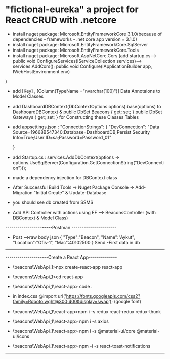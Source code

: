 # "fictional-eureka" a project for React CRUD with .netcore 

- install nuget package:  Microsoft.EntityFrameworkCore 3.1.0(because of dependencies - frameworks - .net core app version = 3.1.0)
- install nuget package:     Microsoft.EntityFrameworkCore.SqlServer
- install nuget package:      Microsoft.EntityFrameworkCore.Tools   
- install nuget package:	Microsoft.AspNetCore.Cors (add startup.cs--> public void ConfigureServices(IServiceCollection services)-->
				 services.AddCors();
				 public void Configure(IApplicationBuilder app, IWebHostEnvironment env)
				 
)


- add [Key] , [Column(TypeName ="nvarchar(100)")] Data Annotaions to Model Classes

- add DashboardDBContext(DbContextOptions<DashboardDBContext> options):base(options) to DashboardDBContext & public DbSet<Beacon> Beacons { get; set; }
        public DbSet<Gateway> Gateways { get; set; } for Constructing these Classes Tables

- add appsettings.json : "ConnectionStrings": {
    "DevConnection": "Data Source=19668B547340;Database=DashboardDB;Persist Security Info=True;User ID=sa;Password=Password_01"
      
  }

- add Startup.cs : services.AddDbContext<DashboardDBContext>(options => options.UseSqlServer(Configuration.GetConnectionString("DevConnection")));
 * made a dependency injection for DBContext class

- After Successful Build Tools -> Nuget Package Console -> Add-Migration "Initial Create" &  Update-Database
 * you should see db created from SSMS

- Add API Controller with actions using EF --> BeaconsController (with DBContext & Model Class)

-----------------------Postman ----------------------

- Post -->raw body json 
	{
    "Type":"Beacon",
    "Name":"Aykut",
    "Location":"Ofis-1",
    "Mac":40102500
	} 
	Send
-First data in db

-----------------------------------------------------

---------------------Create a React App--------------
- \beacons\WebApi_1>npx create-react-app react-app
- \beacons\WebApi_1>cd react-app
- \beacons\WebApi_1\react-app> code .
- in index.css @import url('https://fonts.googleapis.com/css2?family=Roboto:wght@300;400&display=swap'); (google font)
- \beacons\WebApi_1\react-app>npm i -s redux react-redux redux-thunk

- \beacons\WebApi_1\react-app> npm i -s axios
- \beacons\WebApi_1\react-app> npm i -s @material-ui/core @material-ui/icons
- \beacons\WebApi_1\react-app> npm -i -s react-toast-notifications

-----------------------------------------------------


 
